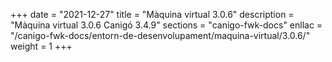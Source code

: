 +++
date        = "2021-12-27"
title       = "Màquina virtual 3.0.6"
description = "Màquina virtual 3.0.6 Canigó 3.4.9"
sections    = "canigo-fwk-docs"
enllac		= "/canigo-fwk-docs/entorn-de-desenvolupament/maquina-virtual/3.0.6/"
weight		= 1
+++
